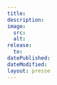 ```yaml
---
title:
description:
image:
  src:
  alt:
release:
  to:
datePublished:
dateModified:
layout: presse
---
```


<!-- Write your content here. -->
